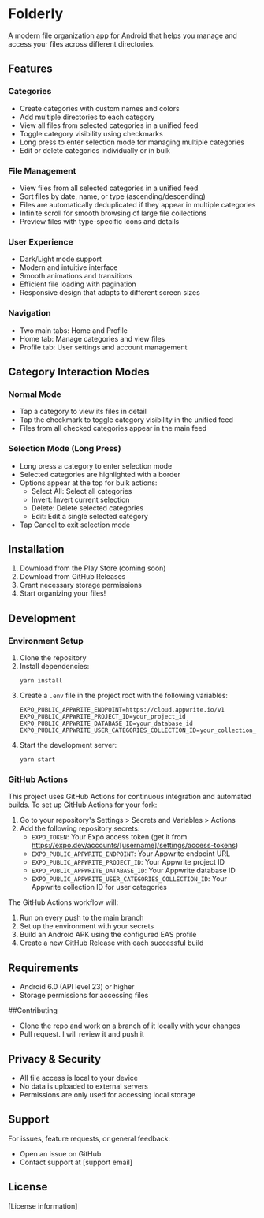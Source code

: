 # Folderly

A modern file organization app for Android that helps you manage and access your files across different directories.

## Features

### Categories
- Create categories with custom names and colors
- Add multiple directories to each category
- View all files from selected categories in a unified feed
- Toggle category visibility using checkmarks
- Long press to enter selection mode for managing multiple categories
- Edit or delete categories individually or in bulk

### File Management
- View files from all selected categories in a unified feed
- Sort files by date, name, or type (ascending/descending)
- Files are automatically deduplicated if they appear in multiple categories
- Infinite scroll for smooth browsing of large file collections
- Preview files with type-specific icons and details

### User Experience
- Dark/Light mode support
- Modern and intuitive interface
- Smooth animations and transitions
- Efficient file loading with pagination
- Responsive design that adapts to different screen sizes

### Navigation
- Two main tabs: Home and Profile
- Home tab: Manage categories and view files
- Profile tab: User settings and account management

## Category Interaction Modes

### Normal Mode
- Tap a category to view its files in detail
- Tap the checkmark to toggle category visibility in the unified feed
- Files from all checked categories appear in the main feed

### Selection Mode (Long Press)
- Long press a category to enter selection mode
- Selected categories are highlighted with a border
- Options appear at the top for bulk actions:
  - Select All: Select all categories
  - Invert: Invert current selection
  - Delete: Delete selected categories
  - Edit: Edit a single selected category
- Tap Cancel to exit selection mode

## Installation

1. Download from the Play Store (coming soon)
2. Download from GitHub Releases
3. Grant necessary storage permissions
4. Start organizing your files!

## Development

### Environment Setup

1. Clone the repository
2. Install dependencies:
   ```
   yarn install
   ```
3. Create a `.env` file in the project root with the following variables:
   ```
   EXPO_PUBLIC_APPWRITE_ENDPOINT=https://cloud.appwrite.io/v1
   EXPO_PUBLIC_APPWRITE_PROJECT_ID=your_project_id
   EXPO_PUBLIC_APPWRITE_DATABASE_ID=your_database_id
   EXPO_PUBLIC_APPWRITE_USER_CATEGORIES_COLLECTION_ID=your_collection_id
   ```
4. Start the development server:
   ```
   yarn start
   ```

### GitHub Actions

This project uses GitHub Actions for continuous integration and automated builds. To set up GitHub Actions for your fork:

1. Go to your repository's Settings > Secrets and Variables > Actions
2. Add the following repository secrets:
   - `EXPO_TOKEN`: Your Expo access token (get it from https://expo.dev/accounts/[username]/settings/access-tokens)
   - `EXPO_PUBLIC_APPWRITE_ENDPOINT`: Your Appwrite endpoint URL
   - `EXPO_PUBLIC_APPWRITE_PROJECT_ID`: Your Appwrite project ID
   - `EXPO_PUBLIC_APPWRITE_DATABASE_ID`: Your Appwrite database ID
   - `EXPO_PUBLIC_APPWRITE_USER_CATEGORIES_COLLECTION_ID`: Your Appwrite collection ID for user categories

The GitHub Actions workflow will:
1. Run on every push to the main branch
2. Set up the environment with your secrets
3. Build an Android APK using the configured EAS profile
4. Create a new GitHub Release with each successful build

## Requirements

- Android 6.0 (API level 23) or higher
- Storage permissions for accessing files

##Contributing
- Clone the repo and work on a branch of it locally with your changes
- Pull request. I will review it and push it

## Privacy & Security

- All file access is local to your device
- No data is uploaded to external servers
- Permissions are only used for accessing local storage

## Support

For issues, feature requests, or general feedback:
- Open an issue on GitHub
- Contact support at [support email]

## License

[License information] 
